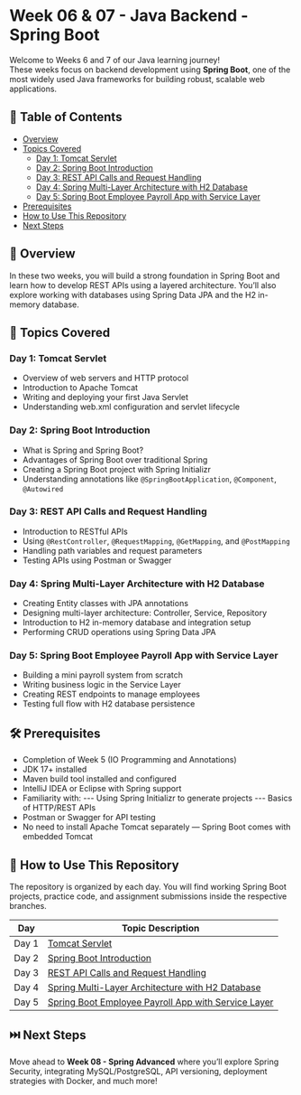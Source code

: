 # Week 06 & 07 - Java Backend - Spring Boot

Welcome to Weeks 6 and 7 of our Java learning journey!  
These weeks focus on backend development using **Spring Boot**, one of the most widely used Java frameworks for building robust, scalable web applications.

## 📑 Table of Contents
- [Overview](#overview)
- [Topics Covered](#topics-covered)
  - [Day 1: Tomcat Servlet](#day-1-tomcat-servlet)
  - [Day 2: Spring Boot Introduction](#day-2-spring-boot-introduction)
  - [Day 3: REST API Calls and Request Handling](#day-3-rest-api-calls-and-request-handling)
  - [Day 4: Spring Multi-Layer Architecture with H2 Database](#day-4-spring-multi-layer-architecture-with-h2-database)
  - [Day 5: Spring Boot Employee Payroll App with Service Layer](#day-5-spring-boot-employee-payroll-app-with-service-layer)
- [Prerequisites](#prerequisites)
- [How to Use This Repository](#how-to-use-this-repository)
- [Next Steps](#next-steps)

## 🧠 Overview

In these two weeks, you will build a strong foundation in Spring Boot and learn how to develop REST APIs using a layered architecture. You’ll also explore working with databases using Spring Data JPA and the H2 in-memory database.

## 📘 Topics Covered

### Day 1: Tomcat Servlet
- Overview of web servers and HTTP protocol  
- Introduction to Apache Tomcat  
- Writing and deploying your first Java Servlet  
- Understanding web.xml configuration and servlet lifecycle  

### Day 2: Spring Boot Introduction
- What is Spring and Spring Boot?  
- Advantages of Spring Boot over traditional Spring  
- Creating a Spring Boot project with Spring Initializr  
- Understanding annotations like `@SpringBootApplication`, `@Component`, `@Autowired`  

### Day 3: REST API Calls and Request Handling
- Introduction to RESTful APIs  
- Using `@RestController`, `@RequestMapping`, `@GetMapping`, and `@PostMapping`  
- Handling path variables and request parameters  
- Testing APIs using Postman or Swagger  

### Day 4: Spring Multi-Layer Architecture with H2 Database
- Creating Entity classes with JPA annotations  
- Designing multi-layer architecture: Controller, Service, Repository  
- Introduction to H2 in-memory database and integration setup  
- Performing CRUD operations using Spring Data JPA  

### Day 5: Spring Boot Employee Payroll App with Service Layer
- Building a mini payroll system from scratch  
- Writing business logic in the Service Layer  
- Creating REST endpoints to manage employees  
- Testing full flow with H2 database persistence  

## 🛠️ Prerequisites

- Completion of Week 5 (IO Programming and Annotations)
- JDK 17+ installed  
- Maven build tool installed and configured
- IntelliJ IDEA or Eclipse with Spring support
- Familiarity with:
  --- Using Spring Initializr to generate projects
  --- Basics of HTTP/REST APIs
- Postman or Swagger for API testing  
- No need to install Apache Tomcat separately — Spring Boot comes with embedded Tomcat

## 📂 How to Use This Repository

The repository is organized by each day. You will find working Spring Boot projects, practice code, and assignment submissions inside the respective branches.

| Day   | Topic Description                                                                                                         |
|-------|---------------------------------------------------------------------------------------------------------------------------|
| Day 1 | [Tomcat Servlet](https://github.com/Sandhiya-1718/Week06-07-SpringBoot/tree/Day-1)                                        |
| Day 2 | [Spring Boot Introduction](https://github.com/Sandhiya-1718/Week06-07-SpringBoot/tree/Day-2)                              |
| Day 3 | [REST API Calls and Request Handling](https://github.com/Sandhiya-1718/Week06-07-SpringBoot/tree/Day-3)                   |
| Day 4 | [Spring Multi-Layer Architecture with H2 Database](https://github.com/Sandhiya-1718/Week06-07-SpringBoot/tree/Day-4)     |
| Day 5 | [Spring Boot Employee Payroll App with Service Layer](https://github.com/Sandhiya-1718/Week06-07-SpringBoot/tree/Day-5)  |

## ⏭️ Next Steps

Move ahead to **Week 08 - Spring Advanced** where you’ll explore Spring Security, integrating MySQL/PostgreSQL, API versioning, deployment strategies with Docker, and much more!
